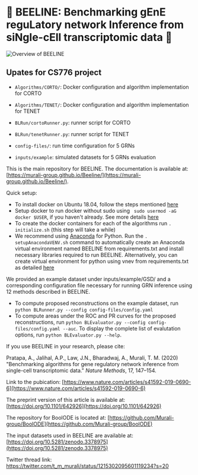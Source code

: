 # :honeybee: BEELINE: Benchmarking gEnE reguLatory network Inference from siNgle-cEll transcriptomic data :honeybee:
![Overview of BEELINE](docs/figs/overview-graphic.png )


## Upates for CS776 project
* `Algorithms/CORTO/`: Docker configuration and algorithm implementation for CORTO

* `Algorithms/TENET/`: Docker configuration and algorithm implementation for TENET

* `BLRun/cortoRunner.py`: runner script for CORTO

* `BLRun/tenetRunner.py`: runner script for TENET

* `config-files/`: run time configuration for 5 GRNs

* `inputs/example`: simulated datasets for 5 GRNs evaluation

This is the main repository for BEELINE. The documentation is available at: [https://murali-group.github.io/Beeline/](https://murali-group.github.io/Beeline/).

Quick setup:
- To install docker on Ubuntu 18.04, follow the steps mentioned [here](https://www.digitalocean.com/community/tutorials/how-to-install-and-use-docker-on-ubuntu-18-04)
- Setup docker to run docker without sudo using ` sudo usermod -aG docker $USER`, if you haven't already. See more details [here](https://askubuntu.com/questions/477551/how-can-i-use-docker-without-sudo)
- To create the docker containers for each of the algorithms run `. initialize.sh` (this step will take a while)
- We recommend using [Anaconda](https://www.anaconda.com/) for Python. Run the `. setupAnacondaVENV.sh` command to automatically create an Anaconda virtual environment named BEELINE from requirements.txt and install necessary libraries required to run BEELINE. Alternatively, you can create virtual environment for python using vnev from requirements.txt as detailed [here](https://packaging.python.org/guides/installing-using-pip-and-virtual-environments/)

We provided an example dataset under inputs/example/GSD/ and a corresponding configuration file necessary for running GRN inference using 12 methods described in BEELINE. 
- To compute proposed reconstructions on the example dataset, run `python BLRunner.py --config config-files/config.yaml`
- To compute areas under the ROC and PR curves for the proposed reconstructions, run `python BLEvaluator.py --config config-files/config.yaml --auc`. To display the complete list of evalutation options, run `python BLEvaluator.py --help`.

If you use BEELINE in your research, please cite:

Pratapa, A., Jalihal, A.P., Law, J.N., Bharadwaj, A., Murali, T. M. (2020) "Benchmarking algorithms for gene regulatory network inference from single-cell transcriptomic data." _Nature Methods_, 17, 147–154.

Link to the pubication: [https://www.nature.com/articles/s41592-019-0690-6](https://www.nature.com/articles/s41592-019-0690-6)

The preprint version of this article is available at: [https://doi.org/10.1101/642926](https://doi.org/10.1101/642926)

The repository for BoolODE is located at: [https://github.com/Murali-group/BoolODE](https://github.com/Murali-group/BoolODE)

The input datasets used in BEELINE are available at: [https://doi.org/10.5281/zenodo.3378975](https://doi.org/10.5281/zenodo.3378975)

Twitter thread link: https://twitter.com/t_m_murali/status/1215302095601119234?s=20
